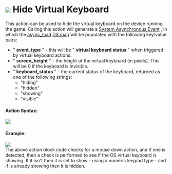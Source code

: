 #  ![](https://gms.magecorn.com/Manual/assets/Images/Scripting_Reference/Drag_And_Drop/Reference/Mouse_And_Keyboard/i_VirtualKeyboard_Hide.png) Hide Virtual Keyboard

This action can be used to hide the virtual keyboard on the device
running the game. Calling this action will generate a [System
Asynchronous
Event](../../../The_Asset_Editors/Object_Properties/Async_Events/System)
, in which the
[async_load](../../../GameMaker_Language/GML_Overview/Variables/Builtin_Global_Variables/async_load)
[DS
map](../../../GameMaker_Language/GML_Reference/Data_Structures/DS_Maps/DS_Maps)
will be populated with the following key/value pairs:

-   " **event_type** " - this will be " **virtual keyboard status** "
    when triggered by virtual keyboard actions.
-   " **screen_height** " - the height of the virtual keyboard (in
    pixels). This will be 0 if the keyboard is invisible.
-   " **keyboard_status** " - the current status of the keyboard,
    returned as one of the following strings:
    -   "hiding"
    -   "hidden"
    -   "showing"
    -   "visible"

#### Action Syntax:

  
![](https://gms.magecorn.com/Manual/assets/Images/Scripting_Reference/Drag_And_Drop/Reference/Mouse_And_Keyboard/a_VirtualKeyboard_Hide.png)  

#### Example:

  
![](https://gms.magecorn.com/Manual/assets/Images/Scripting_Reference/Drag_And_Drop/Reference/Mouse_And_Keyboard/e_VirtualKeyboard_Show.png)  
The above action block code checks for a mouse down action, and if one
is detected, then a check is performed to see if the OS virtual keyboard
is showing. If it isn't then it is set to show - using a numeric keypad
type - and if is already showing then it is hidden.
